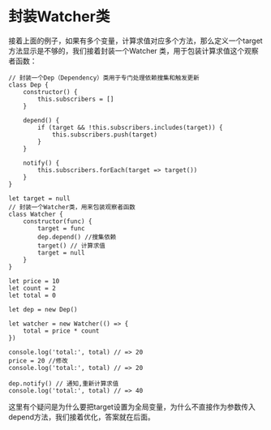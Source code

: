 # 封装Watcher类

接着上面的例子，如果有多个变量，计算求值对应多个方法，那么定义一个target方法显示是不够的，我们接着封装一个Watcher 类，用于包装计算求值这个观察者函数：

```
// 封装一个Dep（Dependency）类用于专门处理依赖搜集和触发更新
class Dep {
    constructor() {
        this.subscribers = []
    }

    depend() {
        if (target && !this.subscribers.includes(target)) {
            this.subscribers.push(target)
        }
    }

    notify() {
        this.subscribers.forEach(target => target())
    }
}

let target = null
// 封装一个Watcher类，用来包装观察者函数
class Watcher {
    constructor(func) {
        target = func
        dep.depend() //搜集依赖
        target() // 计算求值
        target = null
    }
}

let price = 10
let count = 2
let total = 0

let dep = new Dep()

let watcher = new Watcher(() => {
    total = price * count
})

console.log('total:', total) // => 20
price = 20 //修改
console.log('total:', total) // => 20

dep.notify() // 通知,重新计算求值
console.log('total:', total) // => 40

```
这里有个疑问是为什么要把target设置为全局变量，为什么不直接作为参数传入depend方法，我们接着优化，答案就在后面。